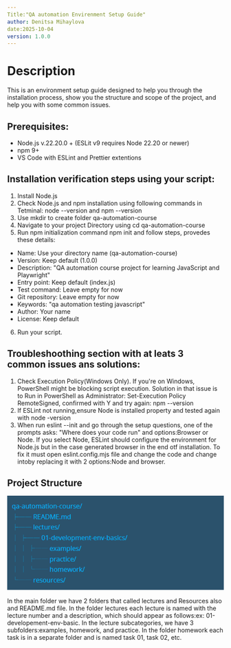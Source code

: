 ```yaml
---
Title:"QA automation Envirenment Setup Guide"
author: Denitsa Mihaylova
date:2025-10-04
version: 1.0.0
---
```


# Description

This is an environment setup guide designed to help you through the installation process, show you the structure and scope of the project, and help you with some common issues.

## Prerequisites:

- Node.js v.22.20.0 + (ESLit v9 requires Node 22.20 or newer)
- npm 9+
- VS Code with ESLint and Prettier extentions

## Installation verification steps using your script:

1. Install Node.js
2. Check Node.js and npm installation using following commands in Tetminal: node --version and npm --version
3. Use mkdir to create folder qa-automation-course
4. Navigate to your project Directory using cd qa-automation-course
5. Run npm initialization command npm init and follow steps, provedes these details:

- Name: Use your directory name (qa-automation-course)
- Version: Keep default (1.0.0)
- Description: "QA automation course project for learning JavaScript and Playwright"
- Entry point: Keep default (index.js)
- Test command: Leave empty for now
- Git repository: Leave empty for now
- Keywords: "qa automation testing javascript"
- Author: Your name
- License: Keep default

6. Run your script.

## Troubleshoothing section with at leats 3 common issues ans solutions:

1. Check Execution Policy(Windows Only). If you're on Windows, PowerShell might be blocking script execution. Solution in that issue is to Run in PowerShell as Administrator: Set-Execution Policy RemoteSigned, confirmed with Y and try again: npm --version
2. If ESLint not running,ensure Node is installed property and tested again with node -version
3. When run eslint --init and go through the setup questions, one of the prompts asks: "Where does your code run" and options:Browser or Node. If you select Node, ESLint should configure the environment for Node.js but in the case generated browser in the end otf installation. To fix it must open eslint.config.mjs file and change the code and change intoby replacing it with 2 options:Node and browser.

## Project Structure

![alt text](image.png)

In the main folder we have 2 folders that called lectures and Resources also and README.md file. In the folder lectures еach lecture is named with the lecture number and a description, which should appear as follows:еx: 01-developement-env-basic. In the lecture subcategories, we have 3 subfolders:examples, homework, and practice. In the folder homework еach task is in a separate folder and is named task 01, task 02, etc.
